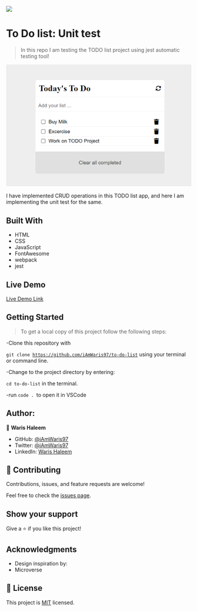 ![](https://img.shields.io/badge/Microverse-blueviolet)

# To Do list: Unit test

> In this repo I am testing the TODO list project using jest automatic testing tool!

![Project Screenshot](./project-snapshot.PNG "Capstone")

I have implemented CRUD operations in this TODO list app, and here I am implementing the unit test for the same.

## Built With

- HTML
- CSS
- JavaScript
- FontAwesome
- webpack
- jest

## Live Demo

[Live Demo Link](https://iamwaris97.github.io/todo-unit-test/)


## Getting Started

>To get a local copy of this project follow the following steps:

-Clone this repository with

<code>git clone https://github.com/iAmWaris97/to-do-list</code> using your terminal or command line.

-Change to the project directory by entering:

<code>cd to-do-list</code> in the terminal.

-run <code>code . </code>to open it in VSCode

## Author:

👤 **Waris Haleem**


- GitHub: [@iAmWaris97](https://github.com/iAmWaris97)
- Twitter: [@iAmWaris97](https://twitter.com/iAmWaris97)
- LinkedIn: [Waris Haleem](https://www.linkedin.com/in/waris-haleem/)


## 🤝 Contributing

Contributions, issues, and feature requests are welcome!

Feel free to check the [issues page](https://github.com/iAmWaris97/todo-unit-test/issues).

## Show your support

Give a ⭐️ if you like this project!

## Acknowledgments

- Design inspiration by:
- Microverse 

## 📝 License

This project is [MIT](./MIT.md) licensed.
